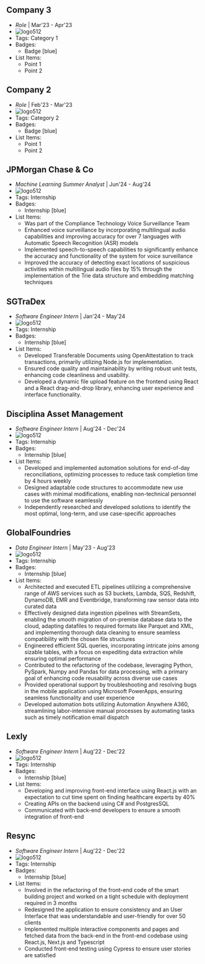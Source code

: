 ## Company 3
- *Role* | Mar'23 - Apr'23
- ![logo512](../assets/logo512.png)
- Tags: Category 1
- Badges:
  - Badge [blue]
- List Items:
  - Point 1
  - Point 2

## Company 2
- *Role* | Feb'23 - Mar'23
- ![logo512](../assets/logo512.png)
- Tags: Category 2
- Badges:
  - Badge [blue]
- List Items:
  - Point 1
  - Point 2

## JPMorgan Chase & Co 
- *Machine Learning Summer Analyst* | Jun'24 - Aug'24
- ![logo512](../assets/JPMorgan.png)
- Tags: Internship
- Badges:
  - Internship [blue]
- List Items:
  - Was part of the Compliance Technology Voice Surveillance Team
  - Enhanced voice surveillance by incorporating multilingual audio capabilities and improving accuracy for over 7 languages with Automatic Speech Recognition (ASR) models
  - Implemented speech-to-speech capabilities to significantly enhance the accuracy and functionality of the system for voice surveillance
  - Improved the accuracy of detecting exact locations of suspicious activities within multilingual audio files by 15% through the implementation of the Trie data structure and embedding matching techniques

## SGTraDex 
- *Software Engineer Intern* | Jan'24 - May'24
- ![logo512](../assets/SGTradex.png)
- Tags: Internship
- Badges:
  - Internship [blue]
- List Items:
  - Developed Transferable Documents using OpenAttestation to track transactions, primarily utilizing Node.js for implementation.
  - Ensured code quality and maintainability by writing robust unit tests, enhancing code cleanliness and usability.
  - Developed a dynamic file upload feature on the frontend using React and a React drag-and-drop library, enhancing user experience and interface functionality.


## Disciplina Asset Management
- *Software Engineer Intern* | Aug'24 - Dec'24
- ![logo512](../assets/disciplina.png)
- Tags: Internship
- Badges:
  - Internship [blue]
- List Items:
  - Developed and implemented automation solutions for end-of-day reconciliations, optimizing processes to reduce task completion time by 4 hours weekly
  - Designed adaptable code structures to accommodate new use cases with minimal modifications, enabling non-technical personnel to use the software seamlessly
  - Independently researched and developed solutions to identify the most optimal, long-term, and use case-specific approaches

## GlobalFoundries
- *Data Engineer Intern* | May'23 - Aug'23
- ![logo512](../assets/gf.png)
- Tags: Internship
- Badges:
  - Internship [blue]
- List Items:
  - Architected and executed ETL pipelines utilizing a comprehensive range of AWS services such as S3 buckets, Lambda, SQS, Redshift, DynamoDB, EMR and Eventbridge, transforming raw sensor data into curated data
  - Effectively designed data ingestion pipelines with StreamSets, enabling the smooth migration of on-premise database data to the cloud, adapting datafiles to required formats like Parquet and XML, and implementing thorough data cleaning to ensure seamless compatibility with the chosen file structures
  - Engineered efficient SQL queries, incorporating intricate joins among sizable tables, with a focus on expediting data extraction while ensuring optimal performance
  - Contributed to the refactoring of the codebase, leveraging Python, PySpark, Numpy and Pandas for data processing, with a primary goal of enhancing code reusability across diverse use cases
  - Provided operational support by troubleshooting and resolving bugs in the mobile application using Microsoft PowerApps, ensuring seamless functionality and user experience
  - Developed automation bots utilizing Automation Anywhere A360, streamlining labor-intensive manual processes by automating tasks such as timely notification email dispatch

## Lexly
- *Software Engineer Intern* | Aug'22 - Dec'22
- ![logo512](../assets/lexly.png)
- Tags: Internship
- Badges:
  - Internship [blue]
- List Items:
  - Developing and improving front-end interface using React.js with an expectation to cut time spent on finding healthcare experts by 40%
  - Creating APIs on the backend using C# and PostgresSQL
  - Communicated with back-end developers to ensure a smooth integration of front-end

## Resync
- *Software Engineer Intern* | Aug'22 - Dec'22
- ![logo512](../assets/resync.jpg)
- Tags: Internship
- Badges:
  - Internship [blue]
- List Items:
  - Involved in the refactoring of the front-end code of the smart building project and worked on a tight schedule with deployment required in 3 months
  - Redesigned the application to ensure consistency and an User Interface that was understandable and user-friendly for over 50 clients
  - Implemented multiple interactive components and pages and fetched data from the back-end in the front-end codebase using React.js, Next.js and Typescript
  - Conducted front-end testing using Cypress to ensure user stories are satisfied